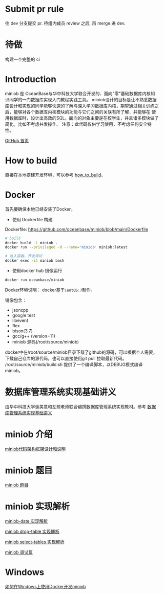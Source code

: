 # Submit pr rule
往 dev 分支提交 pr.
待组内成员 review 之后, 再 merge 进 dev.

# 待做
构建一个完整的 ci


# Introduction
miniob 是 OceanBase与华中科技大学联合开发的、面向"零"基础数据库内核知识同学的一门数据库实现入门教程实践工具。
miniob设计的目标是让不熟悉数据库设计和实现的同学能够快速的了解与深入学习数据库内核，期望通过相关训练之后，能够对各个数据库内核模块的功能与它们之间的关联有所了解，并能够在
使用数据库时，设计出高效的SQL。面向的对象主要是在校学生，并且诸多模块做了简化，比如不考虑并发操作。
注意：此代码仅供学习使用，不考虑任何安全特性。

[GitHub 首页](https://github.com/oceanbase/miniob)

# How to build
直接在本地搭建开发环境，可以参考 [how_to_build](docs/how_to_build.md)。

# Docker

首先要确保本地已经安装了Docker。

- 使用 Dockerfile 构建

Dockerfile: https://github.com/oceanbase/miniob/blob/main/Dockerfile

```bash
# build
docker build -t miniob .
docker run --privileged -d --name='miniob' miniob:latest

# 进入容器，开发调试
docker exec -it miniob bash
```

- 使用docker hub 镜像运行

```bash
docker run oceanbase/miniob
```

Docker环境说明：
docker基于`CentOS:7`制作。

镜像包含：

- jsoncpp
- google test
- libevent
- flex
- bison(3.7)
- gcc/g++ (version=11)
- miniob 源码(/root/source/miniob)

docker中在/root/source/miniob目录下载了github的源码，可以根据个人需要，下载自己仓库的源代码，也可以直接使用git pull 拉取最新代码。
/root/source/miniob/build.sh 提供了一个编译脚本，以DEBUG模式编译miniob。

# 数据库管理系统实现基础讲义
由华中科技大学谢美意和左琼老师联合编撰数据库管理系统实现教材。参考 [数据库管理系统实现基础讲义](docs/lectures/index.md)

# miniob 介绍
[miniob代码架构框架设计和说明](https://github.com/OceanBase-Partner/lectures-on-dbms-implementation/blob/main/miniob-introduction.md)

# miniob 题目
[miniob 题目](docs/miniob_topics.md)

# miniob 实现解析

[miniob-date 实现解析](https://oceanbase-partner.github.io/lectures-on-dbms-implementation/miniob-date-implementation.html)

[miniob drop-table 实现解析](https://oceanbase-partner.github.io/lectures-on-dbms-implementation/miniob-drop-table-implementation.html)

[miniob select-tables 实现解析](https://oceanbase-partner.github.io/lectures-on-dbms-implementation/miniob-select-tables-implementation.html)

[miniob 调试篇](https://oceanbase-partner.github.io/lectures-on-dbms-implementation/miniob-how-to-debug.html)

# Windows

[如何在Windows上使用Docker开发miniob](docs/how_to_dev_miniob_by_docker_on_windows.md)


